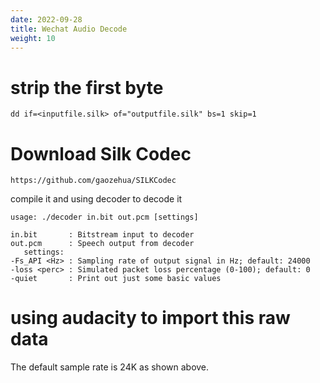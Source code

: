 ```yaml
---
date: 2022-09-28
title: Wechat Audio Decode
weight: 10
---
```



# strip the first byte

```
dd if=<inputfile.silk> of="outputfile.silk" bs=1 skip=1
```

#  Download Silk Codec

```
https://github.com/gaozehua/SILKCodec
```

compile it and using decoder to decode it

```
usage: ./decoder in.bit out.pcm [settings]

in.bit       : Bitstream input to decoder
out.pcm      : Speech output from decoder
   settings:
-Fs_API <Hz> : Sampling rate of output signal in Hz; default: 24000
-loss <perc> : Simulated packet loss percentage (0-100); default: 0
-quiet       : Print out just some basic values
```

# using audacity to import this raw data


The default sample rate is 24K as shown above. 
